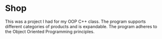 # Shop
This was a project I had for my OOP C++ class. 
The program supports different categories of products and is expandable.
The program adheres to the Object Oriented Programming principles.

